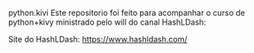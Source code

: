 python.kivi
Este repositorio foi feito para acompanhar o curso de python+kivy ministrado pelo will do canal HashLDash:

Site do HashLDash: https://www.hashldash.com/

